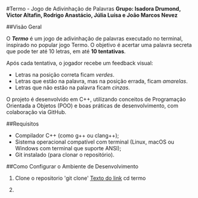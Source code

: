 #Termo - Jogo de Adivinhação de Palavras
**Grupo: Isadora Drumond, Victor Altafin, Rodrigo Anastácio, Júlia Luísa e João Marcos Nevez**


##Visão Geral

O ***Termo*** é um jogo de adivinhação de palavras executado no terminal, inspirado no popular jogo Termo. O objetivo é acertar uma palavra secreta que pode ter até 10 letras, em até **10 tentativas**.

Após cada tentativa, o jogador recebe um feedback visual:
- Letras na posição correta ficam *verdes*.
- Letras que estão na palavra, mas na posição errada, ficam *amarelas*.
- Letras que não estão na palavra ficam *cinzas*.

O projeto é desenvolvido em C++, utilizando conceitos de Programação Orientada a Objetos (POO) e boas práticas de desenvolvimento, com colaboração via GitHub.


##Requisitos

- Compilador C++ (como g++ ou clang++);
- Sistema operacional compatível com terminal (Linux, macOS ou Windows com terminal que suporte ANSI);
- Git instalado (para clonar o repositório).


##Como Configurar o Ambiente de Desenvolvimento

1. Clone o repositorio
'git clone' [Texto do link](https://github.com/nevzJao/termo-remake)
cd termo

3. 
